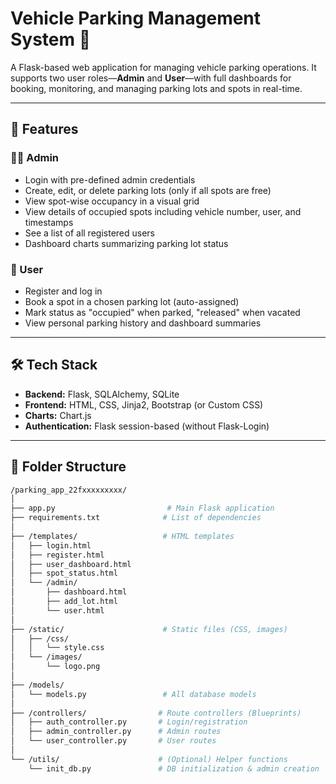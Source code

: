 # Vehicle Parking Management System 🚗

A Flask-based web application for managing vehicle parking operations. It supports two user roles—**Admin** and **User**—with full dashboards for booking, monitoring, and managing parking lots and spots in real-time.

---

## 🔧 Features

### 👨‍💼 Admin
- Login with pre-defined admin credentials
- Create, edit, or delete parking lots (only if all spots are free)
- View spot-wise occupancy in a visual grid
- View details of occupied spots including vehicle number, user, and timestamps
- See a list of all registered users
- Dashboard charts summarizing parking lot status

### 🙋 User
- Register and log in
- Book a spot in a chosen parking lot (auto-assigned)
- Mark status as "occupied" when parked, "released" when vacated
- View personal parking history and dashboard summaries

---

## 🛠️ Tech Stack

- **Backend:** Flask, SQLAlchemy, SQLite
- **Frontend:** HTML, CSS, Jinja2, Bootstrap (or Custom CSS)
- **Charts:** Chart.js
- **Authentication:** Flask session-based (without Flask-Login)

---

## 📁 Folder Structure

```bash
/parking_app_22fxxxxxxxxx/
│
├── app.py                         # Main Flask application
├── requirements.txt              # List of dependencies
│
├── /templates/                   # HTML templates
│   ├── login.html
│   ├── register.html
│   ├── user_dashboard.html
│   ├── spot_status.html
│   └── /admin/
│       ├── dashboard.html
│       ├── add_lot.html
│       └── user.html
│
├── /static/                      # Static files (CSS, images)
│   ├── /css/
│   │   └── style.css
│   └── /images/
│       └── logo.png
│
├── /models/
│   └── models.py                 # All database models
│
├── /controllers/                # Route controllers (Blueprints)
│   ├── auth_controller.py       # Login/registration
│   ├── admin_controller.py      # Admin routes
│   └── user_controller.py       # User routes
│
└── /utils/                      # (Optional) Helper functions
    └── init_db.py               # DB initialization & admin creation
```

